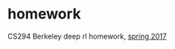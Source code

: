 # homework
CS294 Berkeley deep rl homework, [spring 2017](http://rll.berkeley.edu/deeprlcoursesp17/)
